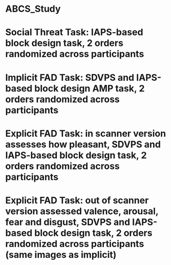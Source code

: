 # ABCS_Study
# Social Threat Task: IAPS-based block design task, 2 orders randomized across participants
# Implicit FAD Task: SDVPS and IAPS-based block design AMP task, 2 orders randomized across participants
# Explicit FAD Task: in scanner version assesses how pleasant, SDVPS and IAPS-based block design task, 2 orders randomized across participants
# Explicit FAD Task: out of scanner version assessed valence, arousal, fear and disgust, SDVPS and IAPS-based block design task, 2 orders randomized across participants (same images as implicit)
